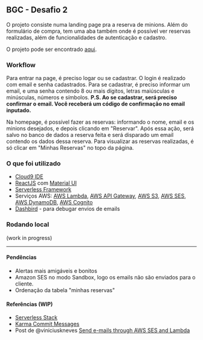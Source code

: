## BGC - Desafio 2
O projeto consiste numa landing page pra a reserva de minions. Além do formulário de compra, tem uma aba também onde é possível ver reservas realizadas, além de funcionalidades de autenticação e cadastro.

O projeto pode ser encontrado [aqui](http://react-minion-app.s3-website-us-east-1.amazonaws.com/).


### Workflow
Para entrar na page, é preciso logar ou se cadastrar. O login é realizado com email e senha cadastrados. 
Para se cadastrar, é preciso informar um email, e uma senha contendo 8 ou mais dígitos, letras maiúsculas e minúsculas, números e símbolos.
**P.S. Ao se cadastrar, será preciso confirmar o email. Você receberá um código de confirmação no email inputado.**

Na homepage, é possível fazer as reservas: informando o nome, email e os minions desejados, e depois clicando em "Reservar". Após essa ação, será salvo no banco de dados a reserva feita e será disparado um email contendo os dados dessa reserva. Para visualizar as reservas realizadas, é só clicar em "Minhas Reservas" no topo da página.


### O que foi utilizado
- [Cloud9 IDE](https://aws.amazon.com/pt/cloud9/)
- [ReactJS](https://reactjs.org/) com [Material UI](https://material-ui.com/)
- [Serverless Framework](https://serverless.com/)
- Serviços AWS: [AWS Lambda](https://aws.amazon.com/pt/lambda/), [AWS API Gateway](https://aws.amazon.com/pt/api-gateway/), [AWS S3](https://aws.amazon.com/pt/s3/), [AWS SES](https://aws.amazon.com/pt/ses/), [AWS DynamoDB](https://aws.amazon.com/pt/dynamodb/), [AWS Cognito](https://aws.amazon.com/pt/cognito/)
- [Dashbird](https://dashbird.io/) - para debugar envios de emails


### Rodando local
(work in progress)

-----

#### Pendências
- Alertas mais amigáveis e bonitos
- Amazon SES no modo Sandbox, logo os emails não são enviados para o cliente.
- Ordenação da tabela "minhas reservas"


#### Referências (WIP)
- [Serverless Stack](https://serverless-stack.com/)
- [Karma Commit Messages](http://karma-runner.github.io/4.0/dev/git-commit-msg.html) 
- Post de @viniciuskneves [Send e-mails through AWS SES and Lambda](https://dev.to/centrics/send-e-mails-through-aws-ses-and-lambda-17f2)
